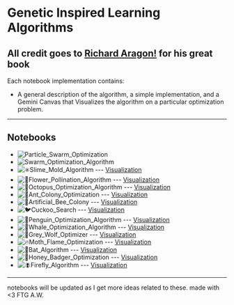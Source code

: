 # Genetic Inspired Learning Algorithms 
All credit goes to [Richard Aragon!](https://www.goodreads.com/book/show/200198483-swarm-algorithm-recipes) for his great book
---
Each notebook implementation contains:
- A general description of the algorithm, a simple implementation, and a Gemini Canvas that Visualizes the algorithm on a particular optimization problem.
---
## Notebooks
- ![Particle_Swarm_Optimization](Particle_Swarm_Optimization.ipynb) 
- ![Swarm_Optimization_Algorithm](Swarm_Optimization_Algorithm.ipynb)
- ![✳️Slime_Mold_Algorithm](✳️Slime_Mold_Algorithm✳️.ipynb) --- [Visualization](https://claude.ai/public/artifacts/cfff48a5-02f3-4efa-9dd6-3a5398b5029e)
- ![🌸Flower_Pollination_Algorithm](🌸Flower_Pollination_Algorithm🌸.ipynb) --- [Visualization](https://g.co/gemini/share/87425452b751)
- ![🐙Octopus_Optimization_Algorithm](🐙Octopus_Optimization_Algorithm🐙.ipynb) ---  [Visualization](https://g.co/gemini/share/a7ed21abeacb)
- ![🐜Ant_Colony_Optimization](🐜Ant_Colony_Optimization🐜.ipynb) --- [Visualization](https://g.co/gemini/share/ae4e958aee46)
- ![🐝Artificial_Bee_Colony](🐝Artificial_Bee_Colony🐝.ipynb) --- [Visualization](https://g.co/gemini/share/eee6944dad87)
- ![🐦Cuckoo_Search](🐦Cuckoo_Search🐦.ipynb) --- [Visualization](https://g.co/gemini/share/c7325c81641d)
- ![🐧Penguin_Optimization_Algorithm](🐧Penguin_Optimization_Algorithm🐧.ipynb) --- [Visualization](https://g.co/gemini/share/eb6ece7ba06f)
- ![🐳Whale_Optimization_Algorithm](🐳Whale_Optimization_Algorithm🐳.ipynb) --- [Visualization](https://g.co/gemini/share/6bbb94ee7f94)
- ![🐺Grey_Wolf_Optimizer](🐺Grey_Wolf_Optimizer🐺.ipynb) --- [Visualization](https://g.co/gemini/share/be1ef3c8c91c)
- ![🔥Moth_Flame_Optimization](🔥Moth_Flame_Optimization🔥.ipynb) --- [Visualization](https://g.co/gemini/share/49f0807924e0)
- ![🦇Bat_Algorithm](🦇Bat_Algorithm🦇.ipynb) --- [Visualization](https://g.co/gemini/share/33d74f0ab3ad)
- ![🦡Honey_Badger_Optimization](🦡Honey_Badger_Optimization🦡.ipynb) --- [Visualization](https://g.co/gemini/share/7f186899fb81)
- ![🪰Firefly_Algorithm](🪰Firefly_Algorithm🪰.ipynb) --- [Visualization](https://g.co/gemini/share/3faa627f26ec)
---
notebooks will be updated as I get more ideas related to these. made with <3
FTG A.W.
